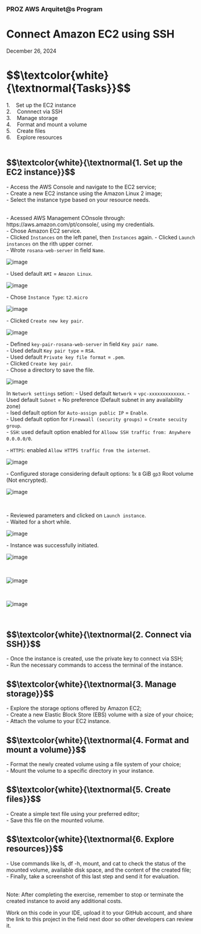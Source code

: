 <h3>PROZ AWS Arquitet@s Program</h3>
<h1>Connect Amazon EC2 using SSH</h1>
<p>December 26, 2024<br></p>




<h1 align="left"> $$\textcolor{white}{\textnormal{Tasks}}$$ </h1>
1. &nbsp;&nbsp; Set up the EC2 instance<br>
2. &nbsp;&nbsp; Connnect via SSH<br>
3. &nbsp;&nbsp; Manage storage<br>
4. &nbsp;&nbsp; Format and mount a volume<br>
5. &nbsp;&nbsp; Create files<br>
6. &nbsp;&nbsp; Explore resources<br>


<br>

<h2 align="left"> $$\textcolor{white}{\textnormal{1. Set up the EC2 instance}}$$ </h2>
- Access the AWS Console and navigate to the EC2 service;<br>
- Create a new EC2 instance using the Amazon Linux 2 image;<br>
- Select the instance type based on your resource needs.<br>

<br>
<p>- Acessed AWS Management COnsole through: https://aws.amazon.com/pt/console/, using my credentials.<br>
- Chose Amazon EC2 service.<br>
- Clicked <code>Instances</code> on the left panel, then <code>Instances</code> again.
- Clicked <code>Launch instances</code> on the rith upper corner.</code><br>
- Wrote <code>rosana-web-server</code> in field <code>Name</code>.


<br>

![image](https://github.com/user-attachments/assets/662edd08-924b-4096-9bf5-efd8ad39a70a)

<p>- Used default <code>AMI</code> = <code>Amazon Linux</code>.</p>

![image](https://github.com/user-attachments/assets/b285764d-b73d-4668-a41f-18ddf867f8da)

<p>- Chose <code>Instance Type</code>: <code>t2.micro</code></p>

![image](https://github.com/user-attachments/assets/2348a130-b165-4297-89f7-9daa7afdf752)

<p>- Clicked <code>Create new key pair</code>. </p>

![image](https://github.com/user-attachments/assets/bd80dd99-93b1-4ff9-a2ac-a923d0faf984)

<p>- Defined <code>key-pair-rosana-web-server</code> in field <code>Key pair name</code>.<br>
- Used default <code>Key pair type</code> = <code>RSA</code>.<br>
- Used default <code>Private key file format</code> = <code>.pem</code>.<br>
- Clicked <code>Create key pair</code>.<br>
- Chose a directory to save the file.</p>


![image](https://github.com/user-attachments/assets/2b5cb06d-8453-4469-84ec-563202f2814d)



<p>In <code>Network settings</code> setion:
- Used default <code>Network</code> = <code>vpc-xxxxxxxxxxxxx</code>.
- Used default <code>Subnet</code> = No preference (Default subnet in any availability zone)<br>
- Ised default option for <code>Auto-assign public IP</code> = <code>Enable</code>.<br>
- Used default option for <code>Firewwall (security groups)</code> = <code>Create secuity group</code>.<br>
- <code>SSH</code>: used default option enabled for <code>Alloow SSH traffic from: Anywhere 0.0.0.0/0</code>.</p>
- <code>HTTPS</code>: enabled <code>Allow HTTPS traffic from the internet</code>.</p>

![image](https://github.com/user-attachments/assets/cd6d9f0a-aa1b-40b1-acd6-373f34568a03)

<p>- Configured storage considering default options: 1x <code>8</code> GiB <code>gp3</code> Root volume (Not encrypted).</p>

![image](https://github.com/user-attachments/assets/087bef97-0c86-4284-bdf3-030f80bb6130)

<br>

<p>- Reviewed parameters and clicked on <code>Launch instance</code>.<br>
- Waited for a short while.</p>

![image](https://github.com/user-attachments/assets/752ca527-1f21-417b-9b64-993000b228dc)

<p>- Instance was successfully initiated.</p>

![image](https://github.com/user-attachments/assets/f6c6e014-125f-4820-b4ba-ccff0512ad0e)

<br>

![image](https://github.com/user-attachments/assets/a8eb97af-15e0-439a-b828-cf25f3534d2f)

<br>

![image](https://github.com/user-attachments/assets/da1ef022-76b5-40b2-92d9-4ecc92d1c9d4)

<br>



<h2 align="left"> $$\textcolor{white}{\textnormal{2. Connect via SSH}}$$ </h2>
- Once the instance is created, use the private key to connect via SSH;<br>
- Run the necessary commands to access the terminal of the instance.<br>


<h2 align="left"> $$\textcolor{white}{\textnormal{3. Manage storage}}$$ </h2>
- Explore the storage options offered by Amazon EC2;<br>
- Create a new Elastic Block Store (EBS) volume with a size of your choice;<br>
- Attach the volume to your EC2 instance.<br>

<h2 align="left"> $$\textcolor{white}{\textnormal{4. Format and mount a volume}}$$ </h2>
- Format the newly created volume using a file system of your choice;<br>
- Mount the volume to a specific directory in your instance.<br>

<h2 align="left"> $$\textcolor{white}{\textnormal{5. Create files}}$$ </h2>
- Create a simple text file using your preferred editor;<br>
- Save this file on the mounted volume.<br>

<h2 align="left"> $$\textcolor{white}{\textnormal{6. Explore resources}}$$ </h2>
- Use commands like ls, df -h, mount, and cat to check the status of the mounted volume, available disk space, and the content of the created file;<br>
- Finally, take a screenshot of this last step and send it for evaluation.<br>

<br>
<p>Note: After completing the exercise, remember to stop or terminate the created instance to avoid any additional costs.<br>

Work on this code in your IDE, upload it to your GitHub account, and share the link to this project in the field next door so other developers can review it.</p>
